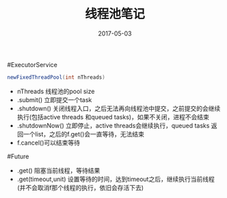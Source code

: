 ﻿---
layout: post
title: 线程池笔记
date: 2017-05-03
categories: blog
tags: [线程池]
description: 线程池笔记
---









#ExecutorService

``` java
newFixedThreadPool(int nThreads)
```

* nThreads 线程池的pool size
* .submit() 立即提交一个task
* .shutdown() 关闭线程入口，之后无法再向线程池中提交，之前提交的会继续执行(包括active threads 和queued tasks)，如果不关闭，进程不会结束
* .shutdownNow() 立即停止，active threads会继续执行，queued tasks 返回一个list，之后的f.get()会一直等待，无法结束
* f.cancel()可以结束等待


#Future

* .get() 阻塞当前线程，等待结果
* .get(timeout,unit) 设置等待的时间，达到timeout之后，继续执行当前线程(并不会取消f那个线程的执行，依旧会存活下去)

